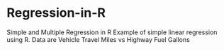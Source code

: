 # Regression-in-R
Simple and Multiple Regression in R
Example of simple linear regression using R.
Data are Vehicle Travel Miles vs Highway Fuel Gallons
